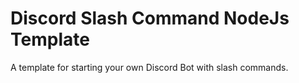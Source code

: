 # Discord Slash Command NodeJs Template

A template for starting your own Discord Bot with slash commands.